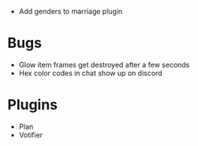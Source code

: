 - Add genders to marriage plugin

# Bugs
- Glow item frames get destroyed after a few seconds
- Hex color codes in chat show up on discord

# Plugins
- Plan
- Votifier